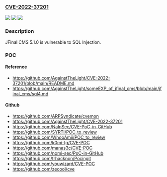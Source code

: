 ### [CVE-2022-37201](https://cve.mitre.org/cgi-bin/cvename.cgi?name=CVE-2022-37201)
![](https://img.shields.io/static/v1?label=Product&message=n%2Fa&color=blue)
![](https://img.shields.io/static/v1?label=Version&message=n%2Fa&color=blue)
![](https://img.shields.io/static/v1?label=Vulnerability&message=n%2Fa&color=brighgreen)

### Description

JFinal CMS 5.1.0 is vulnerable to SQL Injection.

### POC

#### Reference
- https://github.com/AgainstTheLight/CVE-2022-37201/blob/main/README.md
- https://github.com/AgainstTheLight/someEXP_of_jfinal_cms/blob/main/jfinal_cms/sql4.md

#### Github
- https://github.com/ARPSyndicate/cvemon
- https://github.com/AgainstTheLight/CVE-2022-37201
- https://github.com/NaInSec/CVE-PoC-in-GitHub
- https://github.com/SYRTI/POC_to_review
- https://github.com/WhooAmii/POC_to_review
- https://github.com/k0mi-tg/CVE-POC
- https://github.com/manas3c/CVE-POC
- https://github.com/nomi-sec/PoC-in-GitHub
- https://github.com/trhacknon/Pocingit
- https://github.com/youwizard/CVE-POC
- https://github.com/zecool/cve

